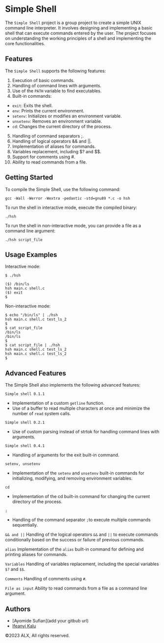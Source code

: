 
# Simple Shell

The `Simple Shell` project is a group project to create a simple UNIX command line interpreter. It involves designing and implementing a basic shell that can execute commands entered by the user. The project focuses on understanding the working principles of a shell and implementing the core functionalities.

## Features
The `Simple Shell` supports the following features:

1. Execution of basic commands.
2. Handling of command lines with arguments.
3. Use of the `PATH` variable to find executables.
4. Built-in commands:
- `exit`: Exits the shell.
- `env`: Prints the current environment.
- `setenv`: Initializes or modifies an environment variable.
- `unsetenv`: Removes an environment variable.
- `cd`: Changes the current directory of the process.
5. Handling of command separators ;.
6. Handling of logical operators && and ||.
7. Implementation of aliases for commands.
8. Variables replacement, including $? and $$.
9. Support for comments using #.
10. Ability to read commands from a file.

## Getting Started
To compile the Simple Shell, use the following command:

```
gcc -Wall -Werror -Wextra -pedantic -std=gnu89 *.c -o hsh
```

To run the shell in interactive mode, execute the compiled binary:

```
./hsh
```

To run the shell in non-interactive mode, you can provide a file as a command line argument:

```
./hsh script_file
```

## Usage Examples
Interactive mode:

```
$ ./hsh
```

```
($) /bin/ls
hsh main.c shell.c
($) exit
$
```

Non-interactive mode:

```
$ echo "/bin/ls" | ./hsh
hsh main.c shell.c test_ls_2
$
$ cat script_file
/bin/ls
/bin/ls
$
$ cat script_file | ./hsh
hsh main.c shell.c test_ls_2
hsh main.c shell.c test_ls_2
$
```

## Advanced Features

The Simple Shell also implements the following advanced features:

`Simple shell 0.1.1`
- Implementation of a custom `getline` function.
- Use of a buffer to read multiple characters at once and minimize the number of `read` system calls.

`Simple shell 0.2.1`
- Use of custom parsing instead of strtok for handling command lines with arguments.

`Simple shell 0.4.1`
- Handling of arguments for the exit built-in command.

`setenv, unsetenv`
- Implementation of the `setenv` and `unsetenv` built-in commands for initializing, modifying, and removing environment variables.

`cd`
- Implementation of the cd built-in command for changing the current directory of the process.

`;`
- Handling of the command separator `;`to execute multiple commands sequentially.

`&& and ||`
Handling of the logical operators `&&` and `||` to execute commands conditionally based on the success or failure of previous commands.

`alias`
Implementation of the `alias` built-in command for defining and printing aliases for commands.

`Variables`
Handling of variables replacement, including the special variables `$?` and `$$`.

`Comments`
Handling of comments using `#`.

`File as input`
Ability to read commands from a file as a command line argument.

## Authors
* [Ayomide Sufian](add your gitbub url)
* [Ifeanyi Kalu](htts://github.com/fazzy13)

©2023 ALX, All rights reserved.

